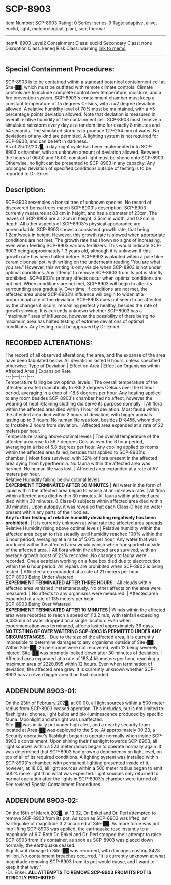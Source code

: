 # SCP-8903
Item Number: SCP-8903
Rating: 0
Series: series-9
Tags: adaptive, alive, euclid, light, meteorological, plant, scp, thermal

---

Item#: 8903
Level2
Containment Class:
euclid
Secondary Class:
none
Disruption Class:
keneq
Risk Class:
warning
[link to memo](/classification-committee-memo)  

* * *
## **Special Containment Procedures:**
SCP-8903 is to be contained within a standard botanical containment cell at Site-██, which must be outfitted with remote climate controls. Climate controls are to include complete control over temperature, moisture, and a fire prevention system.
SCP-8903's containment chamber must keep a constant temperature of 15 degrees Celsius, with a ±2 degree deviation allowed. A relative humidity level of 70% must be maintained, with a ±5 percentage points deviation allowed. Note that deviation is measured in overall relative humidity of the containment cell.
SCP-8903 must receive a simulated rainstorm every day at a random time for exactly 8 minutes and 54 seconds. The simulated storm is to produce 127–254 mm of water. No deviations of any kind are permitted.
A lighting system is not required for SCP-8903, and can be left in darkness.  
As of 25/02/202█, a day-night cycle has been implemented into SCP-8903's chamber, with an unknown amount of deviation allowed. Between the hours of 06:00 and 18:00, constant light must be shone onto SCP-8903. Otherwise, no light can be presented to SCP-8903 in any capacity.
Any prolonged deviation of specified conditions outside of testing is to be reported to Dr. Enkei.
## **Description:**
SCP-8903 resembles a bonsai tree of unknown species. No record of discovered bonsai trees match SCP-8903's description. SCP-8903 currently measures at 83 cm in height, and has a diameter of 23cm. The leaves of SCP-8903 are all 2cm in height, 3.5cm in width, and 0.2cm in depth. All other aspects of SCP-8903's physical appearance are unremarkable.
SCP-8903 shows a consistent growth rate, that being 1.2cm/week in height. However, this growth rate is slowed when appropriate conditions are not met. The growth rate has shown no signs of increasing, even when feeding SCP-8903 various fertilizers. This would indicate SCP-8903 being approximately 1.3 years old, although it is unknown if this growth rate has been halted before.
SCP-8903 is planted within a pale blue ceramic bonsai pot, with writing on the underneath reading "You are what you are." However, this writing is only visible when SCP-8903 is not under optimal conditions. Any attempt to remove SCP-8903 from its pot is strictly prohibited.
SCP-8903's primary affects occur when optimal conditions are not met. When conditions are not met, SCP-8903 will begin to alter its surrounding area gradually. Over time, if conditions are not met, the affected area under SCP-8903's influence will begin to widen at a proportional rate of the deviation. SCP-8903 does not seem to be affected by the changes it incurs, remaining perfectly healthy, besides the rate of growth slowing.
It is currently unknown whether SCP-8903 has a "maximum" area of influence, however the possibility of there being _no_ maximum area has halted testing of extreme deviations of optimal conditions. Any testing must be approved by Dr. Enkei.
## **RECORDED ALTERATIONS:**
The record of all observed alterations, the area, and the expanse of the area have been tabulated below. All deviations lasted 6 hours, unless specified otherwise.
Type of Deviation | Effect on Area | Effect on Organisms within Affected Area | Expansion Rate  
---|---|---|---  
Temperature falling below optimal levels | The overall temperature of the affected area fell dramatically to -89.2 degrees Celsius over the 6 hour period, averaging in a drop of -18.5 degrees per hour. Any heating applied to any room besides SCP-8903's chamber had no affect, however the wearing of heat retaining clothing did serve its purpose normally. | All flora within the affected area died within 1 hour of deviation. Most fauna within the affected area died within 2 hours of deviation, with bigger animals lasting up to 3 hours. No human life was lost, besides D-8456, whom died to frostbite 2 hours from deviation. | Affected area expanded at a rate of 22 meters per hour.  
Temperature raising above optimal levels | The overall temperature of the affected area rose to 56.7 degrees Celsius over the 6 hour period, averaging in a rise of 5.8 degrees per hour. Any cooling applied to rooms within the affected area failed, besides that applied to SCP-8903's chamber. | Most flora survived, with 32% of flora present in the affected area dying from hyperthermia. No fauna within the affected area was harmed. No human life was lost. | Affected area expanded at a rate of 57 meters per hour.  
Relative Humidity falling below optimal levels  
**EXPERIMENT TERMINATED AFTER 30 MINUTES** | **All** water in the form of liquid within the affected area began to vanish at an unknown rate. | All flora within affected area died within 30 minutes. All fauna within affected area died within 30 minutes. 8 Class-D subjects within affected area died within 30 minutes. Upon autopsy, it was revealed that each Class-D had no water present within any parts of their bodies.  
**Any further testing of relative humidity deviating negatively has been prohibited.** | It is currently unknown at what rate the affected area spreads.  
Relative Humidity rising above optimal levels | Relative humidity within the affected area began to rise steadily until humidity reached 100% within the 6 hour period, averaging at a raise of 5.6% per hour. Any water that was produced within the affected area would vanish when transported outside of the affected area. | All flora within the affected area survived, with an average growth boost of 22% recorded. No changes to fauna were recorded. One electrician working on a fuse box died due to electrocution within the 6 hour period. All repairs are prohibited when SCP-8903 is being tested. | Affected area expanded at a rate of 21 meters per hour.  
SCP-8903 Being Under Watered  
**EXPERIMENT TERMINATED AFTER THREE HOURS** | All clouds within affected area vanished instantaneously. No other affects on the area were measured. | No affects to any organisms were measured. | Affected area expanded at a rate of 135 meters per hour.  
SCP-8903 Being Over Watered  
**EXPERIMENT TERMINATED AFTER 10 MINUTES** | Winds within the affected area were recorded to reach a speed of 113.2 m/s, with rainfall exceeding 6,433mm of water dropped on a single location. Even when experimentation was terminated, affects lasted approximately 36 days.  
**NO TESTING OF OVER WATERING SCP-8903 IS PERMITTED UNDER ANY CIRCUMSTANCES.** | Due to the size of the affected area, it is currently impossible to determine damages to any organisms outside of Site-██. Within Site-██, 25 personnel were not recovered, with 12 being severely injured. Site-██ was promptly locked down after 30 minutes of deviation. | Affected area expanded at a rate of 183,4 kilometers per hour, reaching a maximum area of 2220.895 within 12 hours. Even when termination of deviation, the affected area grew. It is currently unknown whether SCP-8903 has an even bigger area than that recorded.  
## **ADDENDUM 8903-01:**
On the 23th of February,202█, at 00:00, all light sources within a 500 meter radius from SCP-8903 ceased operation. This includes, but is not limited to: flashlights, phones, light bulbs and bio-luminescence produced by specific fauna. Moonlight and starlight was unaffected.  
Site-██ was initially put under high alert, and a nearby security team located at Area-██ was deployed to the Site. At approximately 00:23, a Security operative's flashlight began to operate normally when inside SCP-8903's containment.
Upon shining their flashlight towards SCP-8903, all light sources within a 523 meter radius began to operate normally again. It was determined that SCP-8903 had grown a dependency on light level, on top of all of its required conditions.
A lighting system was installed within SCP-8903's chamber, with permanent lighting presented inside of it, however, at 18:00, all light sources within a 500 meter radius began to emit 500% more light than what was expected. Light sources only returned to normal operation after the lights in SCP-8903's chamber were turned off.
See revised Special Containment Procedures.
## **ADDENDUM 8903-02:**
On the 16th of March,202█, at 13:32, Dr. Enkei and Dr. Perl attempted to remove SCP-8903 from its pot.
As soon as SCP-8903 was lifted, an earthquake of magnitude 3.2 occurred at Site-██. As more force was put into lifting SCP-8903 was applied, the earthquake rose instantly to a magnitude of 6.7. Both Dr. Enkei and Dr. Perl stopped their attempt to raise SCP-8903 from it's container, as soon as SCP-8903 was placed down normally, the earthquake ceased.  
Significant damage to Site-██ was recorded, with damages costing $428 million. No containment breaches occurred.
"It is currently unknown at what magnitude removing SCP-8903 from its pot would cause, and I want to keep it that way."  
-Dr. Enkei.
**ALL ATTEMPTS TO REMOVE SCP-8903 FROM ITS POT IS STRICTLY PROHIBITED**